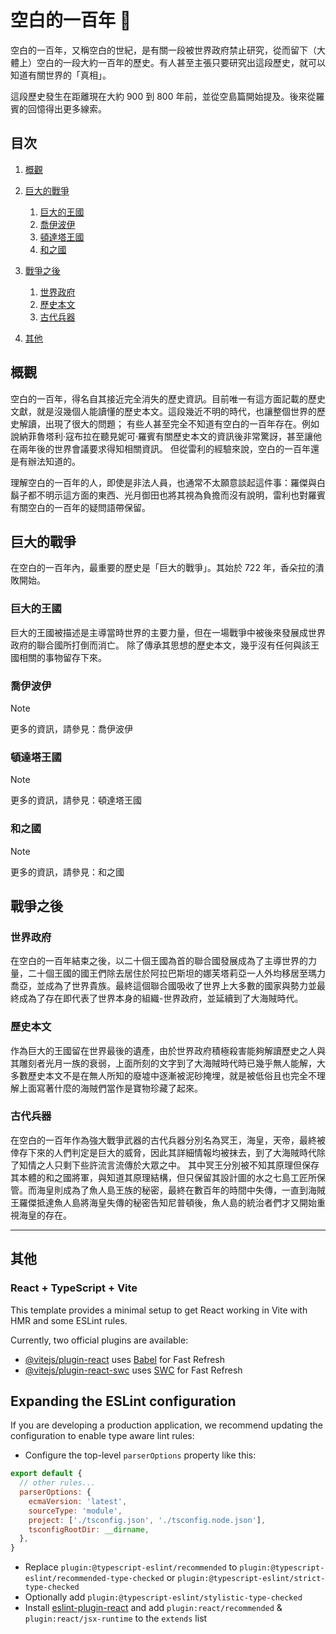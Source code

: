 # 空白的一百年 :100:

空白的一百年，又稱空白的世紀，是有關一段被世界政府禁止研究，從而留下（大體上）空白的一段大約一百年的歷史。有人甚至主張只要研究出這段歷史，就可以知道有關世界的「真相」。

這段歷史發生在距離現在大約 900 到 800 年前，並從空島篇開始提及。後來從羅賓的回憶得出更多線索。

## 目次

1. [概觀](#概觀)
2. [巨大的戰爭](#巨大的戰爭)

    1. [巨大的王國](#巨大的王國)
    2. [喬伊波伊](#喬伊波伊)
    3. [頓達塔王國](#頓達塔王國)
    4. [和之國](#和之國)

3. [戰爭之後](#戰爭之後)

    1. [世界政府](#世界政府)
    2. [歷史本文](#歷史本文)
    3. [古代兵器](#古代兵器)

4. [其他](#其他)

## 概觀

空白的一百年，得名自其接近完全消失的歷史資訊。目前唯一有這方面記載的歷史文獻，就是沒幾個人能讀懂的歷史本文。這段幾近不明的時代，也讓整個世界的歷史解讀，出現了很大的問題；
有些人甚至完全不知道有空白的一百年存在。例如說納菲魯塔利·寇布拉在聽見妮可·羅賓有關歷史本文的資訊後非常驚訝，甚至讓他在兩年後的世界會議要求得知相關資訊。
但從雷利的經驗來說，空白的一百年還是有辦法知道的。

理解空白的一百年的人，即使是非法人員，也通常不太願意談起這件事：羅傑與白鬍子都不明示這方面的東西、光月御田也將其視為負擔而沒有說明，雷利也對羅賓有關空白的一百年的疑問語帶保留。

## 巨大的戰爭

在空白的一百年內，最重要的歷史是「巨大的戰爭」。其始於 722 年，香朵拉的潰敗開始。

### 巨大的王國

巨大的王國被描述是主導當時世界的主要力量，但在一場戰爭中被後來發展成世界政府的聯合國所打倒而消亡。
除了傳承其思想的歷史本文，幾乎沒有任何與該王國相關的事物留存下來。

### 喬伊波伊

> [!NOTE]
> 更多的資訊，請參見：喬伊波伊

### 頓達塔王國

> [!NOTE]
> 更多的資訊，請參見：頓達塔王國

### 和之國

> [!NOTE]
> 更多的資訊，請參見：和之國

## 戰爭之後

### 世界政府

在空白的一百年結束之後，以二十個王國為首的聯合國發展成為了主導世界的力量，二十個王國的國王們除去居住於阿拉巴斯坦的娜芙塔莉亞一人外均移居至瑪力喬亞，並成為了世界貴族。最終這個聯合國吸收了世界上大多數的國家與勢力並最終成為了存在即代表了世界本身的組織-世界政府，並延續到了大海賊時代。

### 歷史本文

作為巨大的王國留在世界最後的遺產，由於世界政府積極殺害能夠解讀歷史之人與其雕刻者光月一族的衰弱，上面所刻的文字到了大海賊時代時已幾乎無人能解，大多數歷史本文不是在無人所知的廢墟中逐漸被泥砂掩埋，就是被低俗且也完全不理解上面寫著什麼的海賊們當作是寶物珍藏了起來。

### 古代兵器

在空白的一百年作為強大戰爭武器的古代兵器分別名為冥王，海皇，天帝，最終被倖存下來的人們判定是巨大的威脅，因此其詳細情報均被抹去，到了大海賊時代除了知情之人只剩下些許流言流傳於大眾之中。
其中冥王分別被不知其原理但保存其本體的和之國將軍，與知道其原理結構，但只保留其設計圖的水之七島工匠所保管。而海皇則成為了魚人島王族的秘密，最終在數百年的時間中失傳，一直到海賊王羅傑抵達魚人島將海皇失傳的秘密告知尼普頓後，魚人島的統治者們才又開始重視海皇的存在。

---

## 其他

### React + TypeScript + Vite

This template provides a minimal setup to get React working in Vite with HMR and some ESLint rules.

Currently, two official plugins are available:

- [@vitejs/plugin-react](https://github.com/vitejs/vite-plugin-react/blob/main/packages/plugin-react/README.md) uses [Babel](https://babeljs.io/) for Fast Refresh
- [@vitejs/plugin-react-swc](https://github.com/vitejs/vite-plugin-react-swc) uses [SWC](https://swc.rs/) for Fast Refresh

## Expanding the ESLint configuration

If you are developing a production application, we recommend updating the configuration to enable type aware lint rules:

- Configure the top-level `parserOptions` property like this:

```js
export default {
  // other rules...
  parserOptions: {
    ecmaVersion: 'latest',
    sourceType: 'module',
    project: ['./tsconfig.json', './tsconfig.node.json'],
    tsconfigRootDir: __dirname,
  },
}
```

- Replace `plugin:@typescript-eslint/recommended` to `plugin:@typescript-eslint/recommended-type-checked` or `plugin:@typescript-eslint/strict-type-checked`
- Optionally add `plugin:@typescript-eslint/stylistic-type-checked`
- Install [eslint-plugin-react](https://github.com/jsx-eslint/eslint-plugin-react) and add `plugin:react/recommended` & `plugin:react/jsx-runtime` to the `extends` list
